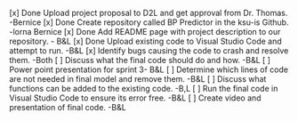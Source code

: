 [x] Done Upload project proposal to D2L and get approval from Dr. Thomas. -Bernice
[x] Done Create repository called BP Predictor in the ksu-is Github. -lorna Bernice
[x] Done Add README page with project description to our repository. - B&L
[x] Done Upload existing code to Visual Studio Code and attempt to run. -B&L
[x] Identify bugs causing the code to crash and resolve them. -Both
[ ] Discuss what the final code should do and how. -B&L
[ ] Power point presentation for sprint 3- B&L
[ ] Determine which lines of code are not needed in final model and remove them. -B&L
[ ] Discuss what functions can be added to the existing code. -B,L
[ ] Run the final code in Visual Studio Code to ensure its error free. -B&L
[ ] Create video and presentation of final code. -B&L
